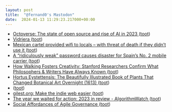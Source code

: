```yaml
---
layout: post
title:  "@fernand0's Mastodon"
date:  2024-01-13 11:29:23.217000+00:00
---
```

*  [Octoverse: The state of open source and rise of AI in 2023 ](https://github.blog/2023-11-08-the-state-of-open-source-and-ai) ([toot](https://mastodon.social/@fernand0/111748406523674250))
*  [Vidriera ](https://www.flickr.com/photos/fernand0/53457114266) ([toot](https://mastodon.social/@fernand0/111748312073377241))
*  [Mexican cartel provided wifi to locals – with threat of death if they didn’t use it ](https://www.theguardian.com/world/2024/jan/04/mexican-cartel-forces-locals-pay-makeshift-wif) ([toot](https://mastodon.social/@fernand0/111748247331164989))
*  [A “ridiculously weak” password causes disaster for Spain’s No. 2 mobile carrier ](https://arstechnica.com/security/2024/01/a-ridiculously-weak-password-causes-disaster-for-spains-no-2-mobile-carrier) ([toot](https://mastodon.social/@fernand0/111748068742757853))
*  [How Walking Fosters Creativity: Stanford Researchers Confirm What Philosophers & Writers Have Always Known ](https://www.openculture.com/2024/01/how-walking-fosters-creativity-stanford-researchers-confirm-what-philosophers-writers-have-always-known.htm) ([toot](https://mastodon.social/@fernand0/111748012924649961))
*  [Hortus Eystettensis: The Beautifully Illustrated Book of Plants That Changed Botanical Art Overnight (1613) ](https://www.openculture.com/2024/01/hortus-eystettensis-the-beautifully-illustrated-book-of-plants-that-changed-botanical-art-overnight-1613.htm) ([toot](https://mastodon.social/@fernand0/111748011953878847))
*  [ ](https://social.aguilera.soy/users/jorge) ([toot](https://mastodon.social/@fernand0/111747311020536884))
*  [gilest.org: Make the indie web easier ](https://gilest.org/indie-easy.htm) ([toot](https://mastodon.social/@fernand0/111746363907362303))
*  [The year we waited for action: 2023 in review - AlgorithmWatch ](https://algorithmwatch.org/en/the-year-we-waited-for-action-2023-in-review) ([toot](https://mastodon.social/@fernand0/111746332651774334))
*  [Social Affordances of Agile Governance ](https://inesmergel.wordpress.com/2023/12/21/social-affordances-of-agile-governance) ([toot](https://mastodon.social/@fernand0/111744476832383871))
